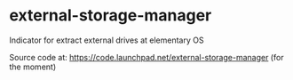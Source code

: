 external-storage-manager
========================

Indicator for extract external drives at elementary OS

Source code at: https://code.launchpad.net/external-storage-manager (for the moment)
